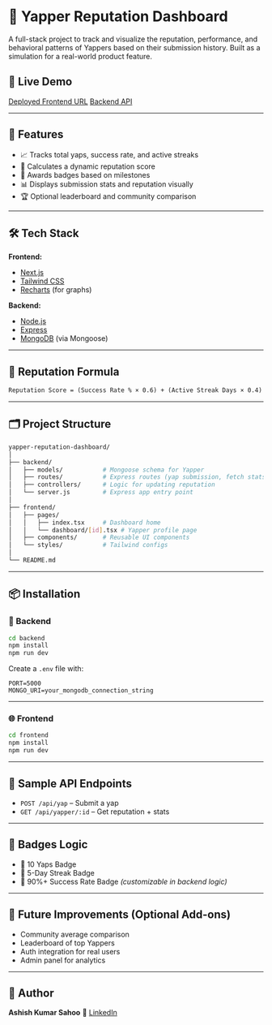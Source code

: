 
# 🧠 Yapper Reputation Dashboard

A full-stack project to track and visualize the reputation, performance, and behavioral patterns of Yappers based on their submission history. Built as a simulation for a real-world product feature.

## 🚀 Live Demo

 [Deployed Frontend URL](https://yapper-reputation.vercel.app/)
[Backend API](https://yhttps://yapper-reputation-dashboard.onrender.com)

---

## 📌 Features

* 📈 Tracks total yaps, success rate, and active streaks
* 🧮 Calculates a dynamic reputation score
* 🏅 Awards badges based on milestones
* 📊 Displays submission stats and reputation visually
* 🏆 Optional leaderboard and community comparison

---

## 🛠️ Tech Stack

**Frontend:**

* [Next.js](https://nextjs.org/)
* [Tailwind CSS](https://tailwindcss.com/)
* [Recharts](https://recharts.org/) (for graphs)

**Backend:**

* [Node.js](https://nodejs.org/)
* [Express](https://expressjs.com/)
* [MongoDB](https://www.mongodb.com/) (via Mongoose)

---

## 🧮 Reputation Formula

```txt
Reputation Score = (Success Rate % × 0.6) + (Active Streak Days × 0.4)
```

---

## 🗂️ Project Structure

```bash
yapper-reputation-dashboard/
│
├── backend/
│   ├── models/           # Mongoose schema for Yapper
│   ├── routes/           # Express routes (yap submission, fetch stats)
│   ├── controllers/      # Logic for updating reputation
│   └── server.js         # Express app entry point
│
├── frontend/
│   ├── pages/
│   │   ├── index.tsx     # Dashboard home
│   │   └── dashboard/[id].tsx # Yapper profile page
│   ├── components/       # Reusable UI components
│   └── styles/           # Tailwind configs
│
└── README.md
```

---

## 📦 Installation

### 🔧 Backend

```bash
cd backend
npm install
npm run dev
```

Create a `.env` file with:

```env
PORT=5000
MONGO_URI=your_mongodb_connection_string
```

---

### 🌐 Frontend

```bash
cd frontend
npm install
npm run dev
```

---

## 🧪 Sample API Endpoints

* `POST /api/yap` – Submit a yap
* `GET /api/yapper/:id` – Get reputation + stats

---

## 📅 Badges Logic

* 🥉 10 Yaps Badge
* 🥈 5-Day Streak Badge
* 🥇 90%+ Success Rate Badge
  *(customizable in backend logic)*

---

## 🎯 Future Improvements (Optional Add-ons)

* Community average comparison
* Leaderboard of top Yappers
* Auth integration for real users
* Admin panel for analytics

---

## 🤝 Author

**Ashish Kumar Sahoo**
🔗 [LinkedIn](https://linkedin.com/in/web3-eth-ashish)


